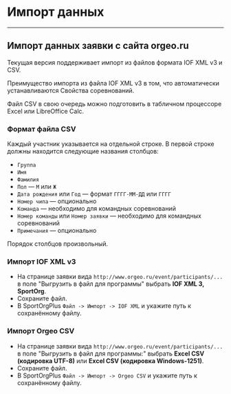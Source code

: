# Импорт данных

---

## Импорт данных заявки с сайта orgeo.ru

Текущая версия поддерживает импорт из файлов формата IOF XML v3 и CSV.

Преимущество импорта из файла IOF XML v3 в том,
что автоматически устанавливаются Свойства соревнований.

Файл CSV в свою очередь можно подготовить в табличном процессоре Excel или LibreOffice Calc.

### Формат файла CSV

Каждый участник указывается на отдельной строке.
В первой строке должны находится следующие названия столбцов:

- `Группа`
- `Имя`
- `Фамилия`
- `Пол` — `М` или `Ж`
- `Дата рождения` или `Год` — формат `ГГГГ-ММ-ДД` или `ГГГГ`
- `Номер чипа` — опционально
- `Команда` — необходимо для командных соревнований
- `Номер команды` или `Номер заявки` — необходимо для командных соревнований
- `Примечания` — опционально

Порядок столбцов произвольный.

### Импорт IOF XML v3

- На странице заявки вида `http://www.orgeo.ru/event/participants/...` в поле "Выгрузить в файл для программы"
выбрать **IOF XML 3, SportOrg**.
- Сохраните файл.
- В SportOrgPlus `Файл -> Импорт -> IOF XML` и укажите путь к сохранённому файлу.

### Импорт Orgeo CSV

- На странице заявки вида `http://www.orgeo.ru/event/participants/...` в поле "Выгрузить в файл для программы:"
выбрать **Excel CSV (кодировка UTF-8)** или **Excel CSV (кодировка Windows-1251)**.
- Сохраните файл.
- В SportOrgPlus `Файл -> Импорт -> Orgeo CSV` и укажите путь к сохранённому файлу.

